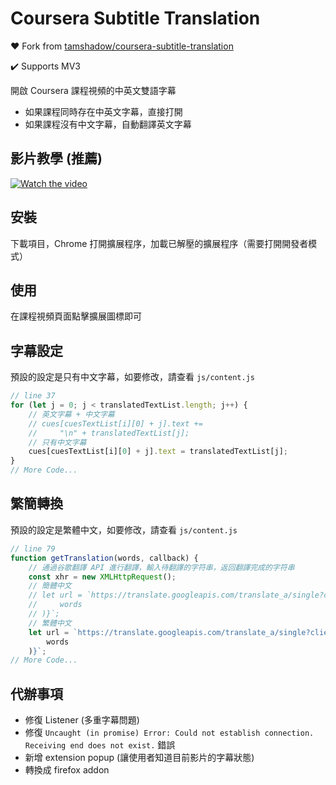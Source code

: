 # Coursera Subtitle Translation

❤️ Fork from [tamshadow/coursera-subtitle-translation](https://github.com/tamshadow/coursera-subtitle-translation)

✔️ Supports MV3

開啟 Coursera 課程視頻的中英文雙語字幕

-   如果課程同時存在中英文字幕，直接打開
-   如果課程沒有中文字幕，自動翻譯英文字幕

## 影片教學 (推薦)

[![Watch the video](https://img.youtube.com/vi/-7baeklVEow/default.jpg)](https://youtu.be/-7baeklVEow)

## 安裝

下載項目，Chrome 打開擴展程序，加載已解壓的擴展程序（需要打開開發者模式）

## 使用

在課程視頻頁面點擊擴展圖標即可

## 字幕設定

預設的設定是只有中文字幕，如要修改，請查看 `js/content.js`

```js
// line 37
for (let j = 0; j < translatedTextList.length; j++) {
    // 英文字幕 + 中文字幕
    // cues[cuesTextList[i][0] + j].text +=
    //     "\n" + translatedTextList[j];
    // 只有中文字幕
    cues[cuesTextList[i][0] + j].text = translatedTextList[j];
}
// More Code...
```

## 繁簡轉換

預設的設定是繁體中文，如要修改，請查看 `js/content.js`

```js
// line 79
function getTranslation(words, callback) {
    // 通過谷歌翻譯 API 進行翻譯，輸入待翻譯的字符串，返回翻譯完成的字符串
    const xhr = new XMLHttpRequest();
    // 簡體中文
    // let url = `https://translate.googleapis.com/translate_a/single?client=gtx&sl=en&tl=zh&dt=t&q=${encodeURI(
    //     words
    // )}`;
    // 繁體中文
    let url = `https://translate.googleapis.com/translate_a/single?client=gtx&sl=en&tl=zh-tw&dt=t&q=${encodeURI(
        words
    )}`;
// More Code...
```

## 代辦事項

-   修復 Listener (多重字幕問題)
-   修復 `Uncaught (in promise) Error: Could not establish connection. Receiving end does not exist.` 錯誤
-   新增 extension popup (讓使用者知道目前影片的字幕狀態)
-   轉換成 firefox addon
